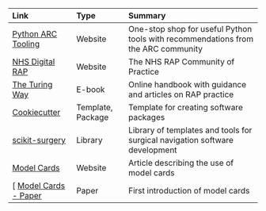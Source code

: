 
| Link | Type | Summary | 
| :--- | :--- | :--- |
| [Python ARC Tooling](https://github-pages.arc.ucl.ac.uk/python-tooling/) | Website | One-stop shop for useful Python tools with recommendations from the ARC community |
| [NHS Digital RAP](https://nhsdigital.github.io/rap-community-of-practice/) | Website | The NHS RAP Community of Practice |
| [The Turing Way](https://book.the-turing-way.org/project-design/pd-overview/)  | E-book | Online handbook with guidance and articles on RAP practice |
| [Cookiecutter](https://cookiecutter.readthedocs.io/en/stable/) | Template, Package | Template for creating software packages
| [scikit-surgery](https://github.com/SciKit-Surgery) | Library | Library of templates and tools for surgical navigation software development |
| [Model Cards](https://www.kaggle.com/code/var0101/model-cards) | Website | Article describing the use of model cards |
[ [Model Cards - Paper](https://arxiv.org/abs/1810.03993) | Paper | First introduction of model cards |
